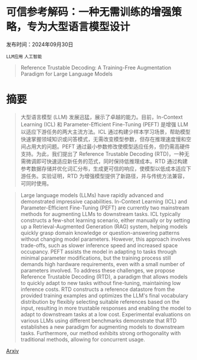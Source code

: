 # 可信参考解码：一种无需训练的增强策略，专为大型语言模型设计

发布时间：2024年09月30日

`LLM应用` `人工智能`

> Reference Trustable Decoding: A Training-Free Augmentation Paradigm for Large Language Models

# 摘要

> 大型语言模型 (LLM) 发展迅猛，展示了卓越的能力。目前，In-Context Learning (ICL) 和 Parameter-Efficient Fine-Tuning (PEFT) 是增强 LLM 以适应下游任务的两大主流方法。ICL 通过构建少样本学习场景，帮助模型快速掌握领域知识或问答模式，无需改变模型参数，但存在推理速度慢和空间占用大的问题。PEFT 通过最小参数修改使模型适应任务，但仍需高硬件支持。为此，我们提出了 Reference Trustable Decoding (RTD)，一种无需微调即可快速适应新任务的范式，同时保持低推理成本。RTD 通过构建参考数据存储并优化词汇分布，生成更可信的响应，使模型以低成本适应下游任务。实验证明，RTD 为增强模型提供了新路径，并与传统方法兼容，可同时使用。

> Large language models (LLMs) have rapidly advanced and demonstrated impressive capabilities. In-Context Learning (ICL) and Parameter-Efficient Fine-Tuning (PEFT) are currently two mainstream methods for augmenting LLMs to downstream tasks. ICL typically constructs a few-shot learning scenario, either manually or by setting up a Retrieval-Augmented Generation (RAG) system, helping models quickly grasp domain knowledge or question-answering patterns without changing model parameters. However, this approach involves trade-offs, such as slower inference speed and increased space occupancy. PEFT assists the model in adapting to tasks through minimal parameter modifications, but the training process still demands high hardware requirements, even with a small number of parameters involved. To address these challenges, we propose Reference Trustable Decoding (RTD), a paradigm that allows models to quickly adapt to new tasks without fine-tuning, maintaining low inference costs. RTD constructs a reference datastore from the provided training examples and optimizes the LLM's final vocabulary distribution by flexibly selecting suitable references based on the input, resulting in more trustable responses and enabling the model to adapt to downstream tasks at a low cost. Experimental evaluations on various LLMs using different benchmarks demonstrate that RTD establishes a new paradigm for augmenting models to downstream tasks. Furthermore, our method exhibits strong orthogonality with traditional methods, allowing for concurrent usage.

[Arxiv](https://arxiv.org/abs/2409.20181)